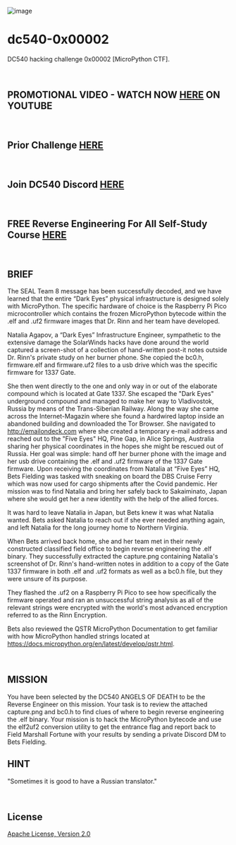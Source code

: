 ![image](https://github.com/mytechnotalent/dc540-0x00001/blob/main/DC540%20Angels%20Of%20Death.png?raw=true)

# dc540-0x00002
DC540 hacking challenge 0x00002 [MicroPython CTF].

<br>

## PROMOTIONAL VIDEO - WATCH NOW [HERE](https://youtu.be/YJAa4o7WXkE) ON YOUTUBE

<br>

## Prior Challenge [HERE](https://github.com/mytechnotalent/dc540-0x00001)

<br>

## Join DC540 Discord [HERE](https://discord.gg/TC9V9RCr5U)

<br>

## FREE Reverse Engineering For All Self-Study Course [HERE](https://github.com/mytechnotalent/Reverse-Engineering-Tutorial)

<br>

## BRIEF
The SEAL Team 8 message has been successfully decoded, and we have learned that the entire “Dark Eyes” physical infrastructure is designed solely with MicroPython. The specific hardware of choice is the Raspberry Pi Pico microcontroller which contains the frozen MicroPython bytecode within the .elf and .uf2 firmware images that Dr. Rinn and her team have developed.

Natalia Agapov, a “Dark Eyes” Infrastructure Engineer, sympathetic to the extensive damage the SolarWinds hacks have done around the world captured a screen-shot of a collection of hand-written post-it notes outside Dr. Rinn's private study on her burner phone. She copied the bc0.h, firmware.elf and firmware.uf2 files to a usb drive which was the specific firmware for 1337 Gate.

She then went directly to the one and only way in or out of the elaborate compound which is located at Gate 1337. She escaped the "Dark Eyes" underground compound and managed to make her way to Vladivostok, Russia by means of the Trans-Siberian Railway. Along the way she came across the Internet-Magazin where she found a hardwired laptop inside an abandoned building and downloaded the Tor Browser. She navigated to http://emailondeck.com  where she created a temporary e-mail address and reached out to the "Five Eyes" HQ, Pine Gap, in Alice Springs, Australia sharing her physical coordinates in the hopes she might be rescued out of Russia. Her goal was simple:  hand off her burner phone with the image and her usb drive containing the .elf and .uf2 firmware of the 1337 Gate firmware.
Upon receiving the coordinates from Natalia at “Five Eyes” HQ, Bets Fielding was tasked with sneaking on board the DBS Cruise Ferry which was now used for cargo shipments after the Covid pandemic. Her mission was to find Natalia and bring her safely back to Sakaiminato, Japan where she would get her a new identity with the help of the allied forces.

It was hard to leave Natalia in Japan, but Bets knew it was what Natalia wanted. Bets asked Natalia to reach out if she ever needed anything again, and left Natalia for the long journey home to Northern Virginia.

When Bets arrived back home, she and her team met in their newly constructed classified field office to begin reverse engineering the .elf binary. They successfully extracted the capture.png containing Natalia's screenshot of Dr. Rinn's hand-written notes in addition to a copy of the Gate 1337 firmware in both .elf and .uf2 formats as well as a bc0.h file, but they were unsure of its purpose.

They flashed the .uf2 on a Raspberry Pi Pico to see how specifically the firmware operated and ran an unsuccessful string analysis as all of the relevant strings were encrypted with the world's most advanced encryption referred to as the Rinn Encryption.

Bets also reviewed the QSTR MicroPython Documentation to get familiar with how MicroPython handled strings located at  https://docs.micropython.org/en/latest/develop/qstr.html.

<br>

## MISSION
You have been selected by the DC540 ANGELS OF DEATH to be the Reverse Engineer on this mission. Your task is to review the attached capture.png and bc0.h to find clues of where to begin reverse engineering the .elf binary. Your mission is to hack the MicroPython bytecode and use the elf2uf2 conversion utility to get the entrance flag and report back to Field Marshall Fortune with your results by sending a private Discord DM to Bets Fielding.

## HINT
"Sometimes it is good to have a Russian translator."

<br>

## License
[Apache License, Version 2.0](https://www.apache.org/licenses/LICENSE-2.0)
